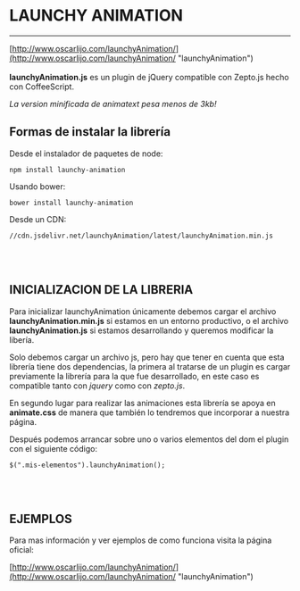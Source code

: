 # LAUNCHY ANIMATION #

----------
[http://www.oscarlijo.com/launchyAnimation/](http://www.oscarlijo.com/launchyAnimation/ "launchyAnimation")
<br><br>
**launchyAnimation.js** es un plugin de jQuery compatible con Zepto.js hecho con CoffeeScript.

*La version minificada de animatext pesa menos de 3kb!*

## Formas de instalar la librería ##

Desde el instalador de paquetes de node:

    npm install launchy-animation

Usando bower:

    bower install launchy-animation

Desde un CDN:

    //cdn.jsdelivr.net/launchyAnimation/latest/launchyAnimation.min.js

<br><br>
## INICIALIZACION DE LA LIBRERIA ##

Para inicializar launchyAnimation únicamente debemos cargar el archivo **launchyAnimation.min.js** si estamos en un entorno productivo, o el archivo **launchyAnimation.js** si estamos desarrollando y queremos modificar la libería.

Solo debemos cargar un archivo js, pero hay que tener en cuenta que esta librería tiene dos dependencias, la primera al tratarse de un plugin es cargar previamente la librería para la que fue desarrollado, en este caso es compatible tanto con *jquery* como con *zepto.js*.

En segundo lugar para realizar las animaciones esta librería se apoya en **animate.css** de manera que también lo tendremos que incorporar a nuestra página.

Después podemos arrancar sobre uno o varios elementos del dom el plugin con el siguiente código:

    $(".mis-elementos").launchyAnimation();

<br><br>
## EJEMPLOS ##

Para mas información y ver ejemplos de como funciona visita la página oficial:

[http://www.oscarlijo.com/launchyAnimation/](http://www.oscarlijo.com/launchyAnimation/ "launchyAnimation")
